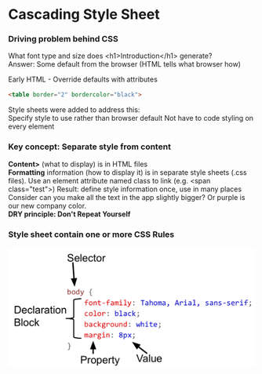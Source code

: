 
# Cascading Style Sheet 
   
### Driving problem behind CSS
What font type and size does &lt;h1&gt;Introduction&lt;/h1&gt; generate?  
Answer: Some default from the browser (HTML tells what browser how)

Early HTML - Override defaults with attributes
````html
<table border="2" bordercolor="black">
````
    
Style sheets were added to address this:  
Specify style to use rather than browser default Not have to code styling on every element

### Key concept: Separate style from content  
<b>Content></b> (what to display) is in HTML files  
<b>Formatting</b> information (how to display it) is in separate style sheets (.css files). 
Use an element attribute named class to link (e.g. &lt;span class="test"&gt;) 
Result: define style information once, use in many places 
Consider can you make all the text in the app slightly bigger? Or purple is our new company color.  
<b>DRY principle: Don't Repeat Yourself</b>

###  Style sheet contain one or more CSS Rules  

![cssrules](imgs/cssrules.png)

 
 